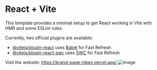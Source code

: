 # React + Vite

This template provides a minimal setup to get React working in Vite with HMR and some ESLint rules.

Currently, two official plugins are available:

- [@vitejs/plugin-react](https://github.com/vitejs/vite-plugin-react/blob/main/packages/plugin-react/README.md) uses [Babel](https://babeljs.io/) for Fast Refresh
- [@vitejs/plugin-react-swc](https://github.com/vitejs/vite-plugin-react-swc) uses [SWC](https://swc.rs/) for Fast Refresh

Visit the website:
https://brand-page-nikey.vercel.app/
![image](https://github.com/Ahmed-Istique/brand-page-nikey/assets/138990685/4887282d-fb43-4c32-97f5-706578b1a604)
